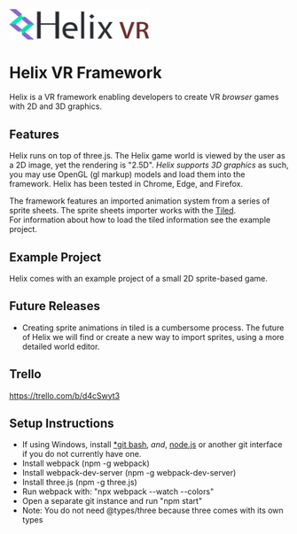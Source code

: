 
<img src="/helix_logo.png" width="50%" height="50%">

# Helix VR Framework

Helix is a VR framework enabling developers to create VR *browser* games with 2D and 3D graphics.

## Features

Helix runs on top of three.js. The Helix game world is viewed by the user as a 2D image, yet the rendering is "2.5D".  *Helix supports 3D graphics* as such, you may
use OpenGL (gl markup) models and load them into the framework.  Helix has been tested in Chrome, Edge, and Firefox.

The framework features an imported animation system from a series of sprite sheets.  The sprite sheets importer works with the [Tiled](https://www.mapeditor.org/).  
For information about how to load the tiled information see the example project.

## Example Project

Helix comes with an example project of a small 2D sprite-based game.

## Future Releases

* Creating sprite animations in tiled is a cumbersome process. The future of Helix we will find or create a new way to import sprites, using a more detailed world editor.  

## Trello
https://trello.com/b/d4cSwyt3

## Setup Instructions 
* If using Windows, install [*git bash](https://git-scm.com/downloads), *and*, [node.js](https://nodejs.org/en/download/) or another git interface if you do not currently have one.
* Install webpack (npm -g webpack)
* Install webpack-dev-server (npm -g webpack-dev-server)
* Install three.js (npm -g three.js)
* Run webpack with: "npx webpack --watch --colors"
* Open a separate git instance and run "npm start"
* Note: You do not need @types/three because three comes with its own types

